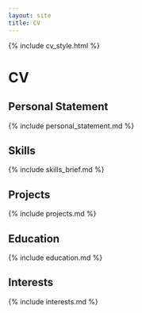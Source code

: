 ```yaml
---
layout: site
title: CV
---
```

{% include cv_style.html %}
# CV

## Personal Statement

{% include personal_statement.md %}

## Skills

{% include skills_brief.md %}

## Projects

{% include projects.md %}

## Education

{% include education.md %}

## Interests

{% include interests.md %}
